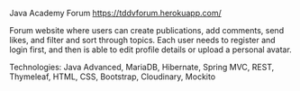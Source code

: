 Java Academy Forum
https://tddvforum.herokuapp.com/

Forum website where users can create publications, add comments, send likes, and filter and sort through topics. Each user needs to register and login first, and then is able to edit profile details or upload a personal avatar.

Technologies: Java Advanced, MariaDB, Hibernate, Spring MVC, REST, Thymeleaf, HTML, CSS, Bootstrap, Cloudinary, Mockito

